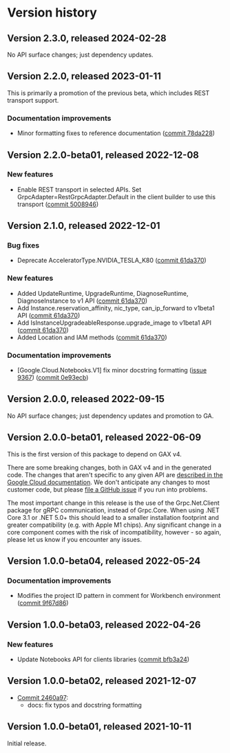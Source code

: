 # Version history

## Version 2.3.0, released 2024-02-28

No API surface changes; just dependency updates.

## Version 2.2.0, released 2023-01-11

This is primarily a promotion of the previous beta, which includes REST transport support.

### Documentation improvements

- Minor formatting fixes to reference documentation ([commit 78da228](https://github.com/googleapis/google-cloud-dotnet/commit/78da2288332c56179993cc9b0647d91924a19b57))

## Version 2.2.0-beta01, released 2022-12-08

### New features

- Enable REST transport in selected APIs. Set GrpcAdapter=RestGrpcAdapter.Default in the client builder to use this transport ([commit 5008946](https://github.com/googleapis/google-cloud-dotnet/commit/500894667ba84ecc3d8e3e4ebc09ac0cd597100b))

## Version 2.1.0, released 2022-12-01

### Bug fixes

- Deprecate AcceleratorType.NVIDIA_TESLA_K80 ([commit 61da370](https://github.com/googleapis/google-cloud-dotnet/commit/61da370e5246d6611c6ba8db6f09fc9cb80e273f))

### New features

- Added UpdateRuntime, UpgradeRuntime, DiagnoseRuntime, DiagnoseInstance to v1 API ([commit 61da370](https://github.com/googleapis/google-cloud-dotnet/commit/61da370e5246d6611c6ba8db6f09fc9cb80e273f))
- Add Instance.reservation_affinity, nic_type, can_ip_forward to v1beta1 API ([commit 61da370](https://github.com/googleapis/google-cloud-dotnet/commit/61da370e5246d6611c6ba8db6f09fc9cb80e273f))
- Add IsInstanceUpgradeableResponse.upgrade_image to v1beta1 API ([commit 61da370](https://github.com/googleapis/google-cloud-dotnet/commit/61da370e5246d6611c6ba8db6f09fc9cb80e273f))
- Added Location and IAM methods ([commit 61da370](https://github.com/googleapis/google-cloud-dotnet/commit/61da370e5246d6611c6ba8db6f09fc9cb80e273f))

### Documentation improvements

- [Google.Cloud.Notebooks.V1] fix minor docstring formatting ([issue 9367](https://github.com/googleapis/google-cloud-dotnet/issues/9367)) ([commit 0e93ecb](https://github.com/googleapis/google-cloud-dotnet/commit/0e93ecbe710810fd4c7c7b629a4f23f007dbcc57))

## Version 2.0.0, released 2022-09-15

No API surface changes; just dependency updates and promotion to GA.

## Version 2.0.0-beta01, released 2022-06-09

This is the first version of this package to depend on GAX v4.

There are some breaking changes, both in GAX v4 and in the generated
code. The changes that aren't specific to any given API are [described in the Google Cloud
documentation](https://cloud.google.com/dotnet/docs/reference/help/breaking-gax4).
We don't anticipate any changes to most customer code, but please [file a
GitHub issue](https://github.com/googleapis/google-cloud-dotnet/issues/new/choose)
if you run into problems.

The most important change in this release is the use of the Grpc.Net.Client package
for gRPC communication, instead of Grpc.Core. When using .NET Core 3.1 or .NET 5.0+
this should lead to a smaller installation footprint and greater compatibility (e.g.
with Apple M1 chips). Any significant change in a core component comes with the risk
of incompatibility, however - so again, please let us know if you encounter any
issues.

## Version 1.0.0-beta04, released 2022-05-24

### Documentation improvements

- Modifies the project ID pattern in comment for Workbench environment ([commit 9f67d86](https://github.com/googleapis/google-cloud-dotnet/commit/9f67d8655c028fcde14849d480b53e3d26873caf))

## Version 1.0.0-beta03, released 2022-04-26

### New features

- Update Notebooks API for clients libraries ([commit bfb3a24](https://github.com/googleapis/google-cloud-dotnet/commit/bfb3a2492df98b5a42b9aceb1ea04c67dae043c3))

## Version 1.0.0-beta02, released 2021-12-07

- [Commit 2460a97](https://github.com/googleapis/google-cloud-dotnet/commit/2460a97):
  - docs: fix typos and docstring formatting

## Version 1.0.0-beta01, released 2021-10-11

Initial release.
